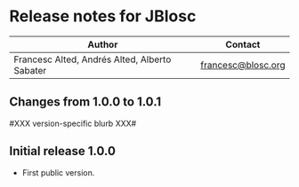 # Release notes for JBlosc

| Author | Contact |
|--------|---------|
| Francesc Alted, Andrés Alted, Alberto Sabater | francesc@blosc.org |


## Changes from 1.0.0 to 1.0.1

#XXX version-specific blurb XXX#

## Initial release 1.0.0

* First public version.
